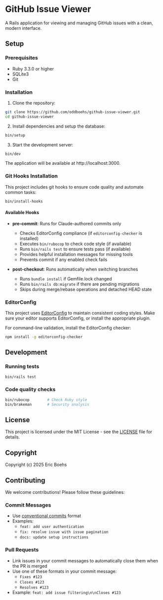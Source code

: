 # GitHub Issue Viewer

A Rails application for viewing and managing GitHub issues with a clean, modern interface.

## Setup

### Prerequisites
- Ruby 3.3.0 or higher
- SQLite3
- Git

### Installation

1. Clone the repository:
```bash
git clone https://github.com/oddboehs/github-issue-viewer.git
cd github-issue-viewer
```

2. Install dependencies and setup the database:
```bash
bin/setup
```

3. Start the development server:
```bash
bin/dev
```

The application will be available at http://localhost:3000.

### Git Hooks Installation

This project includes git hooks to ensure code quality and automate common tasks:

```bash
bin/install-hooks
```

#### Available Hooks

- **pre-commit**: Runs for Claude-authored commits only
  - Checks EditorConfig compliance (if `editorconfig-checker` is installed)
  - Executes `bin/rubocop` to check code style (if available)
  - Runs `bin/rails test` to ensure tests pass (if available)
  - Provides helpful installation messages for missing tools
  - Prevents commit if any enabled check fails

- **post-checkout**: Runs automatically when switching branches
  - Runs `bundle install` if Gemfile.lock changed
  - Runs `bin/rails db:migrate` if there are pending migrations
  - Skips during merge/rebase operations and detached HEAD state

### EditorConfig

This project uses [EditorConfig](https://editorconfig.org/) to maintain consistent coding styles. Make sure your editor supports EditorConfig, or install the appropriate plugin.

For command-line validation, install the EditorConfig checker:
```bash
npm install -g editorconfig-checker
```

## Development

### Running tests
```bash
bin/rails test
```

### Code quality checks
```bash
bin/rubocop        # Check Ruby style
bin/brakeman       # Security analysis
```

## License

This project is licensed under the MIT License - see the [LICENSE](LICENSE) file for details.

## Copyright

Copyright (c) 2025 Eric Boehs

## Contributing

We welcome contributions! Please follow these guidelines:

### Commit Messages
- Use [conventional commits](https://www.conventionalcommits.org/) format
- Examples:
  - `feat: add user authentication`
  - `fix: resolve issue with issue pagination`
  - `docs: update setup instructions`

### Pull Requests
- Link issues in your commit messages to automatically close them when the PR is merged
- Use one of these formats in your commit message:
  - `Fixes #123`
  - `Closes #123`
  - `Resolves #123`
- Example: `feat: add issue filtering\n\nCloses #123`
